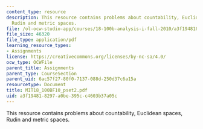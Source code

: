 ```yaml
---
content_type: resource
description: This resource contains problems about countability, Euclidean spaces,
  Rudin and metric spaces.
file: /ol-ocw-studio-app/courses/18-100b-analysis-i-fall-2010/a3f194818297a0be395cc4603b37a05c_MIT18_100BF10_pset2.pdf
file_size: 46320
file_type: application/pdf
learning_resource_types:
- Assignments
license: https://creativecommons.org/licenses/by-nc-sa/4.0/
ocw_type: OCWFile
parent_title: Assignments
parent_type: CourseSection
parent_uid: 6ac57f27-80f0-7137-088d-250d37c6a15a
resourcetype: Document
title: MIT18_100BF10_pset2.pdf
uid: a3f19481-8297-a0be-395c-c4603b37a05c
---
```

This resource contains problems about countability, Euclidean spaces, Rudin and metric spaces.